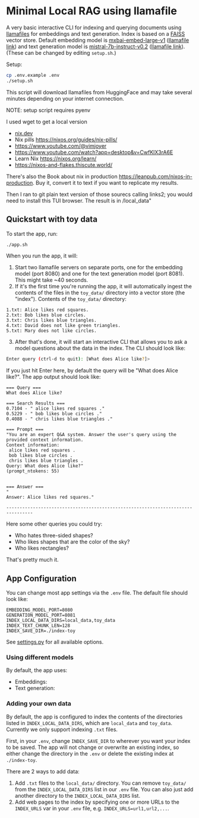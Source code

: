 # Minimal Local RAG using llamafile

A very basic interactive CLI for indexing and querying documents using [llamafiles](https://github.com/Mozilla-Ocho/llamafile) for embeddings and text generation. Index is based on a [FAISS](https://github.com/facebookresearch/faiss) vector store. Default embedding model is [mxbai-embed-large-v1](https://huggingface.co/mixedbread-ai/mxbai-embed-large-v1) ([llamafile link](https://huggingface.co/Mozilla/mxbai-embed-large-v1-llamafile)) and text generation model is [mistral-7b-instruct-v0.2](https://huggingface.co/mistralai/Mistral-7B-Instruct-v0.2) ([llamafile link](https://huggingface.co/jartine/Mistral-7B-Instruct-v0.2-llamafile)). (These can be changed by editing `setup.sh`.)

Setup:

```bash
cp .env.example .env
./setup.sh
```
This script will download llamafiles from HuggingFace and may take several minutes depending on your internet connection.

NOTE: setup script requires pyenv

I used wget to get a local version 


* [nix.dev](http://nix.dev)
* Nix pills https://nixos.org/guides/nix-pills/
* https://www.youtube.com/@vimjoyer
* https://www.youtube.com/watch?app=desktop&v=CwfKlX3rA6E
* Learn Nix https://nixos.org/learn/
* https://nixos-and-flakes.thiscute.world/

There's also the Book about nix in production https://leanpub.com/nixos-in-production. Buy it, convert it to text if you want to replicate my results.

Then I ran    to git plain text version of those sourecs calling links2; you would need to install this TUI browser. The result is in /local_data"



## Quickstart with toy data

To start the app, run:

```bash
./app.sh
```

When you run the app, it will:

1. Start two llamafile servers on separate ports, one for the embedding model (port 8080) and one for the text generation model (port 8081). This might take ~40 seconds.
2. If it's the first time you're running the app, it will automatically ingest the contents of the files in the `toy_data/` directory into a vector store (the "index"). Contents of the `toy_data/` directory:

```
1.txt: Alice likes red squares.
2.txt: Bob likes blue circles.
3.txt: Chris likes blue triangles.
4.txt: David does not like green triangles.
5.txt: Mary does not like circles.
```

3. After that's done, it will start an interactive CLI that allows you to ask a model questions about the data in the index. The CLI should look like:

```bash
Enter query (ctrl-d to quit): [What does Alice like?]>
```

If you just hit Enter here, by default the query will be "What does Alice like?". The app output should look like:

```
=== Query ===
What does Alice like?

=== Search Results ===
0.7104 - " alice likes red squares ."
0.5229 - " bob likes blue circles ."
0.4088 - " chris likes blue triangles ."

=== Prompt ===
"You are an expert Q&A system. Answer the user's query using the provided context information.
Context information:
 alice likes red squares .
 bob likes blue circles .
 chris likes blue triangles .
Query: What does Alice like?"
(prompt_ntokens: 55)


=== Answer ===
"
Answer: Alice likes red squares."

--------------------------------------------------------------------------------
```

Here some other queries you could try:

* Who hates three-sided shapes?
* Who likes shapes that are the color of the sky?
* Who likes rectangles?

That's pretty much it.


## App Configuration

You can change most app settings via the `.env` file. The default file should look like:

```
EMBEDDING_MODEL_PORT=8080
GENERATION_MODEL_PORT=8081
INDEX_LOCAL_DATA_DIRS=local_data,toy_data
INDEX_TEXT_CHUNK_LEN=128
INDEX_SAVE_DIR=./index-toy
```

See [settings.py](settings.py) for all available options. 

### Using different models

By default, the app uses:

* Embeddings: 
* Text generation:


### Adding your own data

By default, the app is configured to index the contents of the directories listed in `INDEX_LOCAL_DATA_DIRS`, which are `local_data` and `toy_data`. Currently we only support indexing `.txt` files. 

First, in your `.env`, change `INDEX_SAVE_DIR` to wherever you want your index to be saved. The app will not change or overwrite an existing index, so either change the directory in the `.env` or delete the existing index at `./index-toy`.

There are 2 ways to add data:

1. Add `.txt` files to the `local_data/` directory. You can remove `toy_data/` from the `INDEX_LOCAL_DATA_DIRS` list in our `.env` file. You can also just add another directory to the `INDEX_LOCAL_DATA_DIRS` list.
2. Add web pages to the index by specifying one or more URLs to the `INDEX_URLS` var in your `.env` file, e.g. `INDEX_URLS=url1,url2,...`.


